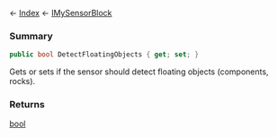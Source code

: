 ← [Index](Api-Index) ← [IMySensorBlock](Sandbox.ModAPI.Ingame.IMySensorBlock)

### Summary

```csharp
public bool DetectFloatingObjects { get; set; }
```

Gets or sets if the sensor should detect floating objects (components, rocks).

### Returns

[bool](https://docs.microsoft.com/en-us/dotnet/api/system.boolean?view=netframework-4.6)

